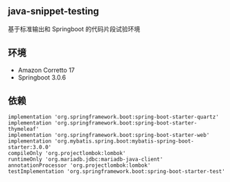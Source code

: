 ## java-snippet-testing

基于标准输出和 Springboot 的代码片段试验环境

## 环境

- Amazon Corretto 17
- Springboot 3.0.6

## 依赖

```
implementation 'org.springframework.boot:spring-boot-starter-quartz'
implementation 'org.springframework.boot:spring-boot-starter-thymeleaf'
implementation 'org.springframework.boot:spring-boot-starter-web'
implementation 'org.mybatis.spring.boot:mybatis-spring-boot-starter:3.0.0'
compileOnly 'org.projectlombok:lombok'
runtimeOnly 'org.mariadb.jdbc:mariadb-java-client'
annotationProcessor 'org.projectlombok:lombok'
testImplementation 'org.springframework.boot:spring-boot-starter-test'
```
